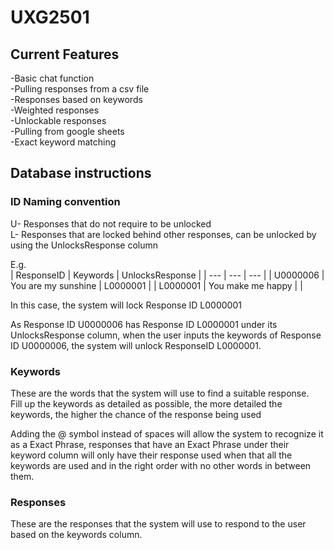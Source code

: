 # UXG2501

## Current Features  
  
-Basic chat function  
-Pulling responses from a csv file  
-Responses based on keywords  
-Weighted responses  
-Unlockable responses  
-Pulling from google sheets  
-Exact keyword matching  
 
## Database instructions  
  
### ID Naming convention  
U- Responses that do not require to be unlocked  
L- Responses that are locked behind other responses, can be unlocked by using the UnlocksResponse column  
  
E.g.  
| ResponseID | Keywords  | UnlocksResponse |
| --- | --- | --- |
| U0000006  | You are my sunshine  | L0000001 |
| L0000001  | You make me happy |  |
  
In this case, the system will lock Response ID L0000001  
  
As Response ID U0000006 has Response ID L0000001 under its UnlocksResponse column, when the user inputs the keywords of Response ID U0000006, the system will unlock ResponseID L0000001.  
  
### Keywords  
These are the words that the system will use to find a suitable response.  
Fill up the keywords as detailed as possible, the more detailed the keywords, the higher the chance of the response being used  
  
Adding the @ symbol instead of spaces will allow the system to recognize it as a Exact Phrase, responses that have an Exact Phrase under their keyword column will only have their response used when that all the keywords are used and in the right order with no other words in between them.  
  
### Responses  
These are the responses that the system will use to respond to the user based on the keywords column. 